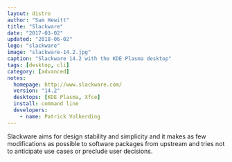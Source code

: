 ```yaml
---
layout: distro
author: "Sam Hewitt"
title: "Slackware"
date: "2017-03-02"
updated: "2018-06-02"
logo: "slackware"
image: "slackware-14.2.jpg"
caption: "Slackware 14.2 with the KDE Plasma desktop"
tags: [desktop, cli]
category: [advanced]
notes:
  homepage: http://www.slackware.com/
  version: "14.2"
  desktops: [KDE Plasma, Xfce]
  install: command line
  developers:
    - name: Patrick Volkerding
---
```


Slackware aims for design stability and simplicity and it makes as few modifications as possible to software packages from upstream and tries not to anticipate use cases or preclude user decisions.
